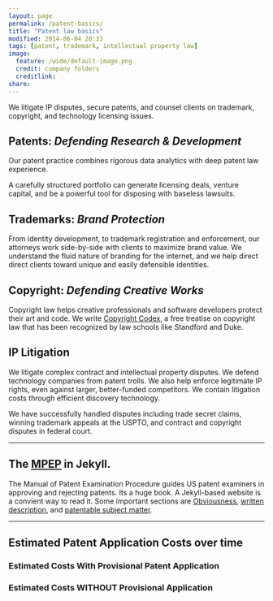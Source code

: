 ```yaml
---
layout: page
permalink: /patent-basics/
title: "Patent law basics"
modified: 2014-06-04 20:33
tags: [patent, trademark, intellectual property law]
image:
  feature: /wide/default-image.png
  credit: company folders 
  creditlink: 
share: 
---
```




We litigate IP disputes, secure patents, and counsel clients on trademark, copyright, and technology licensing issues.

## Patents:  <em>Defending Research & Development</em>

Our patent practice combines rigorous data analytics with deep patent law experience.

A carefully structured portfolio can generate licensing deals, venture capital, and be a powerful tool for disposing with baseless lawsuits.

## Trademarks:  <em>Brand Protection</em>

From identity development, to trademark registration and enforcement, our attorneys work side-by-side with clients to maximize brand value. We understand the fluid nature of branding for the internet, and we help direct  direct clients toward unique and easily defensible identities.

## Copyright:  <em>Defending Creative Works</em>

Copyright law helps creative professionals and software developers protect their art and code. We write <a href="http://www.copyrightcodex.com/">Copyright Codex</a>, a free treatise on copyright law that has been recognized by law schools like Standford and Duke. 
        
## IP Litigation

We litigate complex contract and intellectual property disputes. We defend technology companies from patent trolls. We also help enforce legitimate IP rights, even against larger, better-funded competitors. We contain litigation costs through efficient discovery technology. 

We have successfully handled disputes including trade secret claims, winning trademark appeals at the USPTO, and contract and copyright disputes in federal court.


- - -

## The [MPEP](../MPEP/index.html) in Jekyll. 
The Manual of Patent Examination Procedure guides US patent examiners in approving and rejecting patents. Its a huge book. A Jekyll-based website is a convient way to read it. 
Some important sections are [Obviousness](../MPEP/s2141.html), [written description](../MPEP/s2163.html), and [patentable subject matter](../MPEP/s2106.html).


- - - 

## Estimated Patent Application Costs over time

### Estimated Costs With Provisional Patent Application

<script type="text/javascript" src="//ajax.googleapis.com/ajax/static/modules/gviz/1.0/chart.js">

{"dataSourceUrl":"//docs.google.com/a/adlervermillion.com/spreadsheet/tq?key=0AiQditI0jFUidF9Lanl4V3RBLWx6U2FRSnBuSkdQREE&transpose=0&headers=1&merge=COLS&range=A1%3AA13%2CB1%3AB13%2CF1%3AF13&gid=0&pub=1","options":{"titleTextStyle":{"bold":true,"color":"#6d9eeb","fontSize":"14"},"series":{"0":{"errorBars":{"errorType":"none","magnitude":30},"color":"#6d9eeb","pointSize":0,"lineWidth":2,"annotations":{"textStyle":{"color":null,"fontSize":"12"}},"areaOpacity":"0"},"4":{"hasAnnotations":true}},"fontName":"Arial","legendTextStyle":{"color":"#434343","fontSize":12},"animation":{"duration":0},"width":1519,"hAxis":{"titleTextStyle":{"bold":true,"color":"#999999","italic":true,"fontSize":"14"},"title":"Years 0 - 3","useFormatFromData":true,"slantedTextAngle":30,"slantedText":true,"minValue":null,"viewWindowMode":null,"textStyle":{"color":"#999999","fontSize":"14"},"viewWindow":null,"maxValue":null},"chartArea":{"height":"","width":"","left":"","top":""},"vAxes":[{"title":"","useFormatFromData":true,"minValue":0,"viewWindowMode":"explicit","textStyle":{"color":"#999999","fontSize":"14"},"logScale":false,"viewWindow":{"max":15000,"min":0},"maxValue":15000},{"useFormatFromData":true,"minValue":null,"logScale":false,"viewWindow":{"max":null,"min":null},"maxValue":null}],"title":"Adler Vermillion: Estimated Patent Application Costs","booleanRole":"certainty","height":913,"domainAxis":{"direction":1},"legend":"in","annotations":{"domain":{"style":"line","textStyle":{"color":"#b7b7b7","fontSize":"12"},"stemColor":"#efefef"}},"isStacked":false,"tooltip":{"trigger":"none"},"focusTarget":"series"},"state":{},"view":{"columns":[0,{"label":"Title","properties":{"role":"annotation"},"sourceColumn":1},2]},"isDefaultVisualization":true,"chartType":"AreaChart","chartName":"Chart 1"}

</script>



### Estimated Costs WITHOUT Provisional Application

<script type="text/javascript" src="//ajax.googleapis.com/ajax/static/modules/gviz/1.0/chart.js">
{"dataSourceUrl":"//docs.google.com/a/adlervermillion.com/spreadsheet/tq?key=0AmQG1hnDXKgPdHNPcTRGNDhVcWpoSlV1dWhocjd1SGc&transpose=0&headers=1&merge=COLS&range=A1%3AA13%2CB1%3AB13%2CF1%3AF13&gid=0&pub=1","options":{"titleTextStyle":{"bold":true,"color":"#6d9eeb","fontSize":"14"},"series":{"0":{"errorBars":{"errorType":"none","magnitude":30},"color":"#6d9eeb","pointSize":0,"lineWidth":2,"annotations":{"textStyle":{"color":null,"fontSize":"12"}},"areaOpacity":"0"},"4":{"hasAnnotations":true}},"fontName":"Arial","legendTextStyle":{"color":"#434343","fontSize":12},"animation":{"duration":0},"width":1801,"hAxis":{"titleTextStyle":{"bold":true,"color":"#999999","italic":true,"fontSize":"14"},"title":"Years 0 - 3","useFormatFromData":true,"slantedTextAngle":30,"slantedText":true,"minValue":null,"viewWindowMode":null,"textStyle":{"color":"#999999","fontSize":"14"},"viewWindow":null,"maxValue":null},"chartArea":{"height":"","width":"","left":"","top":""},"vAxes":[{"title":"","useFormatFromData":true,"minValue":0,"viewWindowMode":"explicit","textStyle":{"color":"#999999","fontSize":"14"},"logScale":false,"viewWindow":{"max":15000,"min":0},"maxValue":15000},{"useFormatFromData":true,"minValue":null,"logScale":false,"viewWindow":{"max":null,"min":null},"maxValue":null}],"title":"Adler Vermillion: Estimated Patent Application Costs","booleanRole":"certainty","height":930,"domainAxis":{"direction":1},"legend":"in","annotations":{"domain":{"style":"line","textStyle":{"color":"#b7b7b7","fontSize":"12"},"stemColor":"#efefef"}},"isStacked":false,"tooltip":{"trigger":"none"},"focusTarget":"series"},"state":{},"view":{"columns":[0,{"label":"Title","properties":{"role":"annotation"},"sourceColumn":1},2]},"isDefaultVisualization":true,"chartType":"AreaChart","chartName":"Chart 1"}
</script>

